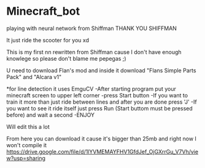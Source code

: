 # Minecraft_bot
playing with neural network from Shiffman                   THANK YOU SHIFFMAN

It just ride the scooter for you xd

This is my first nn rewritten from Shiffman cause I don't have enough knowlege so please don't blame me pepegas ;)

U need to download Flan's mod and inside it download "Flans Simple Parts Pack" and "Alcara v1"

*for line detection it uses EmguCV
-After starting program put your minecraft screen to upper left corner
-press Start button
-If you want to train it more than just ride between lines and after you are done press 'J'
-If you want to see it ride itself just press Run (Start buttom must be pressed before) and wait a second
-ENJOY 

Will edit this a lot

From here you can download it cause it's bigger than 25mb and right now I won't compile it
https://drive.google.com/file/d/1lYVMEMAYFHV1GfdJef_OjGXrrGu_V7Vh/view?usp=sharing
